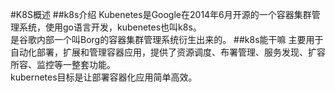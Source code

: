 #K8S概述
##k8s介绍
Kubenetes是Google在2014年6月开源的一个容器集群管理系统，使用go语言开发，kubenetes也叫k8s。  
是谷歌内部一个叫Borg的容器集群管理系统衍生出来的。
##k8s能干嘛
主要用于自动化部署，扩展和管理容器应用，提供了资源调度、布署管理、服务发现、扩容所容、监控等一整套功能。  
kubernetes目标是让部署容器化应用简单高效。

